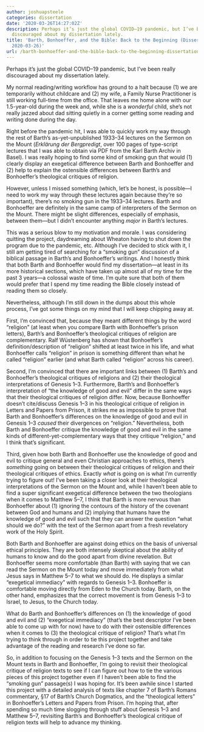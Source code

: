 ```yaml
---
author: joshuapsteele
categories: dissertation
date: '2020-03-26T14:27:02Z'
description: Perhaps it’s just the global COVID–19 pandemic, but I’ve been really
  discouraged about my dissertation lately.
title: 'Barth, Bonhoeffer, and the Bible: Back to the Beginning (Dissertation Dispatch,
  2020-03-26)'
url: /barth-bonhoeffer-and-the-bible-back-to-the-beginning-dissertation-dispatch-2020-03-26/
---
```


Perhaps it’s just the global COVID–19 pandemic, but I’ve been really discouraged about my dissertation lately.

My normal reading/writing workflow has ground to a halt because (1) we are temporarily without childcare and (2) my wife, a Family Nurse Practitioner is still working full-time from the office. That leaves me home alone with our 1.5-year-old during the week and, while she is a *wonderful* child, she’s not really jazzed about dad sitting quietly in a corner getting some reading and writing done during the day.

Right before the pandemic hit, I was able to quickly work my way through the rest of Barth’s as-yet-unpublished 1933–34 lectures on the Sermon on the Mount (*Erklärung der Bergpredigt*, over 100 pages of type-script lectures that I was able to obtain via PDF from the Karl Barth Archiv in Basel). I was really hoping to find some kind of smoking gun that would (1) clearly display an exegetical difference between Barth and Bonhoeffer and (2) help to explain the ostensible differences between Barth’s and Bonhoeffer’s theological critiques of religion.

However, unless I missed something (which, let’s be honest, is possible—I need to work my way through these lectures again because they’re so important), there’s no smoking gun in the 1933–34 lectures. Barth and Bonhoeffer are definitely in the same camp of interpreters of the Sermon on the Mount. There might be slight differences, especially of emphasis, between them—but I didn’t encounter anything *major* in Barth’s lectures.

This was a serious blow to my motivation and morale. I was considering quitting the project, daydreaming about Wheaton having to shut down the program due to the pandemic, etc. Although I’ve decided to stick with it, I still am getting tired of searching for a “smoking gun” discussion of a biblical passage in Barth’s and Bonhoeffer’s writings. And I honestly think that both Barth and Bonhoeffer would find my dissertation—at least in its more historical sections, which have taken up almost all of my time for the past 3 years—a colossal waste of time. I’m quite sure that both of them would prefer that I spend my time reading the Bible closely instead of reading them so closely.

Nevertheless, although I’m still down in the dumps about this whole process, I’ve got some things on my mind that I will keep chipping away at.

First, I’m convinced that, because they meant different things by the word “religion” (at least when you compare Barth with Bonhoeffer’s prison letters), Barth’s and Bonhoeffer’s theological critiques of religion are complementary. Ralf Wüstenberg has shown that Bonhoeffer’s definition/description of “religion” shifted at least twice in his life, and what Bonhoeffer calls “religion” in prison is something different than what he called “religion” earlier (and what Barth called “religion” across his career).

Second, I’m convinced that there are important links between (1) Barth’s and Bonhoeffer’s theological critiques of religions and (2) their theological interpretations of Genesis 1–3. Furthermore, Barth’s and Bonhoeffer’s interpretation of “the knowledge of good and evil” differ in the same ways that their theological critiques of religion differ. Now, because Bonhoeffer doesn’t cite/discuss Genesis 1–3 in his theological critique of religion in Letters and Papers from Prison, it strikes me as impossible to prove that Barth and Bonhoeffer’s differences on the knowledge of good and evil in Genesis 1–3 *caused* their divergences on “religion.” Nevertheless, both Barth and Bonhoeffer critique the knowledge of good and evil in the same kinds of different-yet-complementary ways that they critique “religion,” and I think that’s significant.

Third, given how both Barth and Bonhoeffer use the knowledge of good and evil to critique general and even Christian approaches to ethics, there’s *something* going on between their theological critiques of religion and their theological critiques of ethics. Exactly *what* is going on is what I’m currently trying to figure out! I’ve been taking a closer look at their theological interpretations of the Sermon on the Mount and, while I haven’t been able to find a super significant exegetical difference between the two theologians when it comes to Matthew 5–7, I think that Barth is more nervous than Bonhoeffer about (1) ignoring the contours of the history of the covenant between God and humans and (2) implying that humans have the knowledge of good and evil such that they can answer the question “what should we do?” with the text of the Sermon apart from a fresh revelatory work of the Holy Spirit.

Both Barth and Bonhoeffer are against doing ethics on the basis of universal ethical principles. They are both intensely skeptical about the ability of humans to know and do the good apart from divine revelation. But Bonhoeffer seems more comfortable (than Barth) with saying that we can read the Sermon on the Mount today and move immediately from what Jesus says in Matthew 5–7 to what we should do. He displays a similar “exegetical immediacy” with regards to Genesis 1–3. Bonhoeffer is comfortable moving directly from Eden to the Church today. Barth, on the other hand, emphasizes that the correct movement is from Genesis 1–3 to Israel, to Jesus, to the Church today.

What do Barth and Bonhoeffer’s differences on (1) the knowledge of good and evil and (2) “exegetical immediacy” (that’s the best descriptor I’ve been able to come up with for now) have to do with their ostensible differences when it comes to (3) the theological critique of religion? That’s what I’m trying to think through in order to tie this project together and take advantage of the reading and research I’ve done so far.

So, in addition to focusing on the Genesis 1–3 texts and the Sermon on the Mount texts in Barth and Bonhoeffer, I’m going to revisit their theological critique of religion texts to see if I can figure out how to tie the various pieces of this project together even if I haven’t been able to find the “smoking gun” passage(s) I was hoping for. It’s been awhile since I started this project with a detailed analysis of texts like chapter 7 of Barth’s Romans commentary, §17 of Barth’s Church Dogmatics, and the “theological letters” in Bonhoeffer’s Letters and Papers from Prison. I’m hoping that, after spending so much time slogging through stuff about Genesis 1–3 and Matthew 5–7, revisiting Barth’s and Bonhoeffer’s theological critique of religion texts will help to advance my thinking.